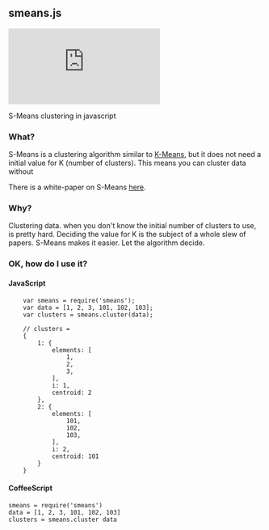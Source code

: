 ## smeans.js

[![Build Status](https://secure.travis-ci.org/c0bra/smeans.js?branch=master)](http://travis-ci.org/c0bra/smeans.js)

S-Means clustering in javascript

### What?

S-Means is a clustering algorithm similar to [K-Means](http://en.wikipedia.org/wiki/K-means), but it does not need a initial value for K (number of clusters). This means you can cluster data without 

There is a white-paper on S-Means [here](http://www.ecmlpkdd2007.org/CD/workshops/IWKDUDS/papers/p3.pdf).

### Why?

Clustering data. when you don't know the initial number of clusters to use, is pretty hard. Deciding the value for K is the subject of a whole slew of papers. S-Means makes it easier. Let the algorithm decide.

<!-- ### How does it work?

The basics of S-Means is that it starts with one or more initial clusters, and while testing each data point against each cluster it:
1. moves the cluster centroid around to better fit its elements,
2. creates new one clusters, and
3. removes clusters with no elements,

until the clusters stop changing. -->

<!-- The basics of my implementation are:

1. Get the standard deviation of the distance between sequential data points. Use this as the similarity threshold
1. One of the supplied data points is randomly selected to the first centroid.
1. Test the distance of each data point against the centroid. If the distance is above the threshold, make that data point a NEW centroid
Then
1. Test each data point against  -->

### OK, how do I use it?

#### JavaScript

		var smeans = require('smeans');
		var data = [1, 2, 3, 101, 102, 103];
		var clusters = smeans.cluster(data);

		// clusters =
		{
			1: {
		        elements: [
		            1,
		            2,
		            3,
		        ],
		        i: 1,
		        centroid: 2
		    },
		    2: {
		        elements: [
		            101,
		            102,
		            103,
		        ],
		        i: 2,
		        centroid: 101
		    }
		}

#### CoffeeScript
	smeans = require('smeans')
	data = [1, 2, 3, 101, 102, 103]
	clusters = smeans.cluster data